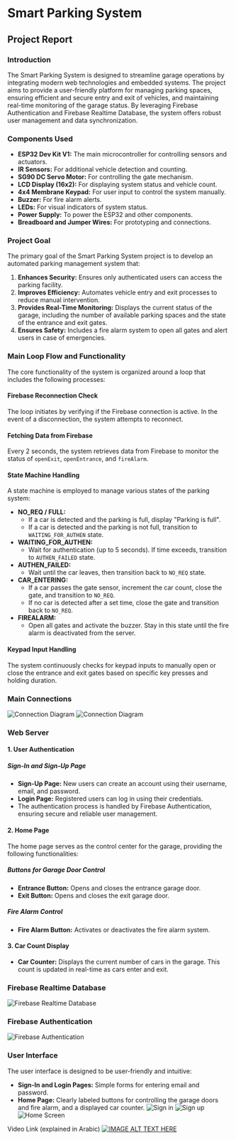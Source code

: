 # Smart Parking System

## Project Report

### Introduction
The Smart Parking System is designed to streamline garage operations by integrating modern web technologies and embedded systems. The project aims to provide a user-friendly platform for managing parking spaces, ensuring efficient and secure entry and exit of vehicles, and maintaining real-time monitoring of the garage status. By leveraging Firebase Authentication and Firebase Realtime Database, the system offers robust user management and data synchronization.

### Components Used
- **ESP32 Dev Kit V1:** The main microcontroller for controlling sensors and actuators.
- **IR Sensors:** For additional vehicle detection and counting.
- **SG90 DC Servo Motor:** For controlling the gate mechanism.
- **LCD Display (16x2):** For displaying system status and vehicle count.
- **4x4 Membrane Keypad:** For user input to control the system manually.
- **Buzzer:** For fire alarm alerts.
- **LEDs:** For visual indicators of system status.
- **Power Supply:** To power the ESP32 and other components.
- **Breadboard and Jumper Wires:** For prototyping and connections.

### Project Goal
The primary goal of the Smart Parking System project is to develop an automated parking management system that:
1. **Enhances Security:** Ensures only authenticated users can access the parking facility.
2. **Improves Efficiency:** Automates vehicle entry and exit processes to reduce manual intervention.
3. **Provides Real-Time Monitoring:** Displays the current status of the garage, including the number of available parking spaces and the state of the entrance and exit gates.
4. **Ensures Safety:** Includes a fire alarm system to open all gates and alert users in case of emergencies.

### Main Loop Flow and Functionality
The core functionality of the system is organized around a loop that includes the following processes:

#### Firebase Reconnection Check
The loop initiates by verifying if the Firebase connection is active. In the event of a disconnection, the system attempts to reconnect.

#### Fetching Data from Firebase
Every 2 seconds, the system retrieves data from Firebase to monitor the status of `openExit`, `openEntrance`, and `fireAlarm`.

#### State Machine Handling
A state machine is employed to manage various states of the parking system:
- **NO_REQ / FULL:**
  - If a car is detected and the parking is full, display "Parking is full".
  - If a car is detected and the parking is not full, transition to `WAITING_FOR_AUTHEN` state.
- **WAITING_FOR_AUTHEN:**
  - Wait for authentication (up to 5 seconds). If time exceeds, transition to `AUTHEN_FAILED` state.
- **AUTHEN_FAILED:**
  - Wait until the car leaves, then transition back to `NO_REQ` state.
- **CAR_ENTERING:**
  - If a car passes the gate sensor, increment the car count, close the gate, and transition to `NO_REQ`.
  - If no car is detected after a set time, close the gate and transition back to `NO_REQ`.
- **FIREALARM:**
  - Open all gates and activate the buzzer. Stay in this state until the fire alarm is deactivated from the server.

#### Keypad Input Handling
The system continuously checks for keypad inputs to manually open or close the entrance and exit gates based on specific key presses and holding duration.

### Main Connections
![Connection Diagram](https://github.com/Ahmed-1920/Smart-Parking-Project/blob/main/images/Picture2.png)
![Connection Diagram](https://github.com/Ahmed-1920/Smart-Parking-Project/blob/main/images/Picture1.jpg)

### Web Server

#### 1. User Authentication
##### Sign-In and Sign-Up Page
- **Sign-Up Page:** New users can create an account using their username, email, and password.
- **Login Page:** Registered users can log in using their credentials.
- The authentication process is handled by Firebase Authentication, ensuring secure and reliable user management.

#### 2. Home Page
The home page serves as the control center for the garage, providing the following functionalities:

##### Buttons for Garage Door Control
- **Entrance Button:** Opens and closes the entrance garage door.
- **Exit Button:** Opens and closes the exit garage door.

##### Fire Alarm Control
- **Fire Alarm Button:** Activates or deactivates the fire alarm system.

#### 3. Car Count Display
- **Car Counter:** Displays the current number of cars in the garage. This count is updated in real-time as cars enter and exit.

### Firebase Realtime Database
![Firebase Realtime Database](https://github.com/Ahmed-1920/Smart-Parking-Project/blob/main/images/Picture3.jpg)

### Firebase Authentication
![Firebase Authentication](https://github.com/Ahmed-1920/Smart-Parking-Project/blob/main/images/Picture5.png)

### User Interface
The user interface is designed to be user-friendly and intuitive:
- **Sign-In and Login Pages:** Simple forms for entering email and password.
- **Home Page:** Clearly labeled buttons for controlling the garage doors and fire alarm, and a displayed car counter.
![Sign in](https://github.com/Ahmed-1920/Smart-Parking-Project/blob/main/images/Picture6.png)
![Sign up](https://github.com/Ahmed-1920/Smart-Parking-Project/blob/main/images/Picture7.png)
![Home Screen](https://github.com/Ahmed-1920/Smart-Parking-Project/blob/main/images/Picture8.png)


Video Link (explained in Arabic)
[![IMAGE ALT TEXT HERE](https://img.youtube.com/vi/rtqSXsmh-Kc/0.jpg)](https://www.youtube.com/watch?v=rtqSXsmh-Kc)
